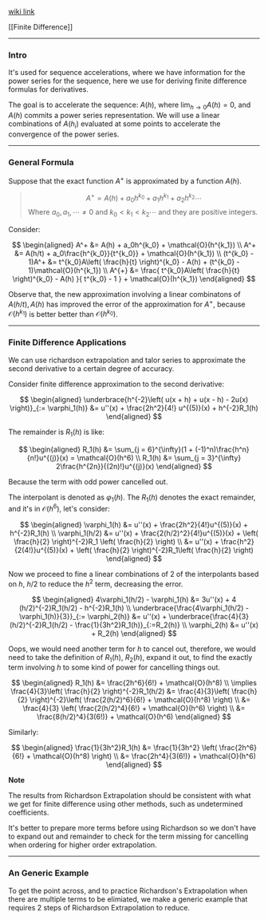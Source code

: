 [wiki link](https://en.wikipedia.org/wiki/Richardson_extrapolation)

[[Finite Difference]]

---
### **Intro**

It's used for sequence accelerations, where we have information for the power series for the sequence, here we use for deriving finite difference formulas for derivatives. 

The goal is to accelerate the sequence: $A(h)$, where $\lim_{h\rightarrow 0}A(h) = 0$, and $A(h)$ commits a power series representation. We will use a linear combinations of $A(h_i)$ evaluated at some points to accelerate the convergence of the power series. 

---
### **General Formula**

Suppose that the exact function $A^{+}$ is approximated by a function $A(h)$. 

> $$
>   A^+ = A(h) + a_0h^{k_0} + a_1 h^{k_1} + a_2 h^{k_2} \cdots 
> $$
> Where $a_0, a_1, \cdots \neq 0$ and $k_0 < k_1 < k_2 \cdots$ and they are positive integers. 

Consider: 

$$
\begin{aligned}
    A^+ &= A(h) + a_0h^{k_0} + \mathcal{O}(h^{k_1})
    \\
    A^+ &= A(h/t) + a_0\frac{h^{k_0}}{t^{k_0}}  + \mathcal{O}(h^{k_1})
    \\
    (t^{k_0} - 1)A^+ &= t^{k_0}A\left(
        \frac{h}{t}
    \right)^{k_0} - A(h) + (t^{k_0} - 1)\mathcal{O}(h^{k_1}) 
    \\
    A^{+} &= \frac{
        t^{k_0}A\left(
            \frac{h}{t}
        \right)^{k_0} - A(h)
    }{
        t^{k_0} - 1
    } + \mathcal{O}(h^{k_1})
\end{aligned}
$$

Observe that, the new approximation involving a linear combinatons of $A(h/t), A(h)$ has improved the error of the approximation for $A^+$, because $\mathcal{O}(h^{k_1})$ is better better than $\mathcal{O}(h^{k_0})$. 

---
### **Finite Difference Applications**

We can use richardson extrapolation and talor series to approximate the second derivative to a certain degree of accuracy. 

Consider finite difference approximation to the second derivative: 

$$
\begin{aligned}
    \underbrace{h^{-2}\left(
        u(x + h) + u(x - h) - 2u(x)
    \right)}_{:= \varphi_1(h)} &= 
    u''(x) + \frac{2h^2}{4!} u^{(5)}(x) + h^{-2}R_1(h)
\end{aligned}
$$

The remainder is $R_1(h)$ is like: 

$$
\begin{aligned}
    R_1(h) &= \sum_{j = 6}^{\infty}(1 + (-1)^n)\frac{h^n}{n!}u^{(j)}(x) = \mathcal{O}(h^6)
    \\
    R_1(h) &= \sum_{j = 3}^{\infty}
    2\frac{h^{2n}}{(2n)!}u^{(j)}(x)
\end{aligned}
$$

Because the term with odd power cancelled out.

The interpolant is denoted as $\varphi_1(h)$. The $R_1(h)$ denotes the exact remainder, and it's in $\mathcal{O}(h^6)$, let's consider: 

$$
\begin{aligned}
    \varphi_1(h) &= u''(x) + \frac{2h^2}{4!}u^{(5)}(x) + h^{-2}R_1(h)
    \\
    \varphi_1(h/2) &= u''(x) + \frac{2(h/2)^2}{4!}u^{(5)}(x) + \left(
        \frac{h}{2}
    \right)^{-2}R_1
    \left(
        \frac{h}{2}
    \right)
    \\
    &= 
    u''(x) + \frac{h^2}{2(4!)}u^{(5)}(x) + \left(
        \frac{h}{2}
    \right)^{-2}R_1\left(
        \frac{h}{2}
    \right)
\end{aligned}
$$

Now we proceed to fine a linear combinations of 2 of the interpolants based on $h$, $h/2$ to reduce the $h^2$ term, decreasing the error. 

$$
\begin{aligned}
    4\varphi_1(h/2) - \varphi_1(h) &= 
    3u''(x) + 4 (h/2)^{-2}R_1(h/2) - h^{-2}R_1(h)
    \\
    \underbrace{\frac{4\varphi_1(h/2) - \varphi_1(h)}{3}}_{:= \varphi_2(h)} &= 
    u''(x) + \underbrace{\frac{4}{3}(h/2)^{-2}R_1(h/2) - \frac{1}{3h^2}R_1(h)}_{:=R_2(h)}
    \\
    \varphi_2(h) &= u''(x) + R_2(h)
\end{aligned}
$$

Oops, we would need another term for $h$ to cancel out, therefore, we would need to take the definition of $R_1(h)$, $R_2(h)$, expand it out, to find the exactly term involving $h$ to some kind of power for cancelling things out. 

$$
\begin{aligned}
    R_1(h) &= \frac{2h^6}{6!} + \mathcal{O}(h^8)
    \\
    \implies 
    \frac{4}{3}\left(
        \frac{h}{2}
    \right)^{-2}R_1(h/2) &=
    \frac{4}{3}\left(
        \frac{h}{2}
    \right)^{-2}\left(
        \frac{2(h/2)^6}{6!} + \mathcal{O}(h^8)
    \right)
    \\
    &= \frac{4}{3} \left(
        \frac{2(h/2)^4}{6!} + 
        \mathcal{O}(h^6)
    \right)
    \\
    &= \frac{8(h/2)^4}{3(6!)} + \mathcal{O}(h^6) 
\end{aligned}
$$

Similarly: 

$$
\begin{aligned}
    \frac{1}{3h^2}R_1(h) &= \frac{1}{3h^2}
    \left(
        \frac{2h^6}{6!} + \mathcal{O}(h^8)
    \right)
    \\
    &= \frac{2h^4}{3(6!)} + \mathcal{O}(h^6)
\end{aligned}
$$

**Note**

The results from Richardson Extrapolation should be consistent with what we get for finite difference using other methods, such as undetermined coefficients. 

It's better to prepare more terms before using Richardson so we don't have to expand out and remainder to check for the term missing for cancelling when ordering for higher order extrapolation. 

---
### **An Generic Example**

To get the point across, and to practice Richardson's Extrapolation when there are multiple terms to be elimiated, we make a generic example that requires 2 steps of Richardson Extrapolation to reduce. 

